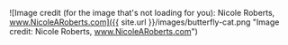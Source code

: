 ![Image credit (for the image that's not loading for you): Nicole Roberts, www.NicoleARoberts.com]({{ site.url }}/images/butterfly-cat.png "Image credit: Nicole Roberts, www.NicoleARoberts.com")